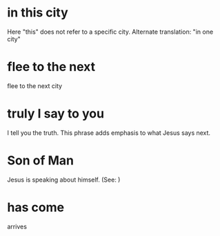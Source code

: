 
# in this city
Here "this" does not refer to a specific city. Alternate translation: "in one city"

# flee to the next
flee to the next city

# truly I say to you
I tell you the truth. This phrase adds emphasis to what Jesus says next.

# Son of Man
Jesus is speaking about himself. (See: )

# has come
arrives